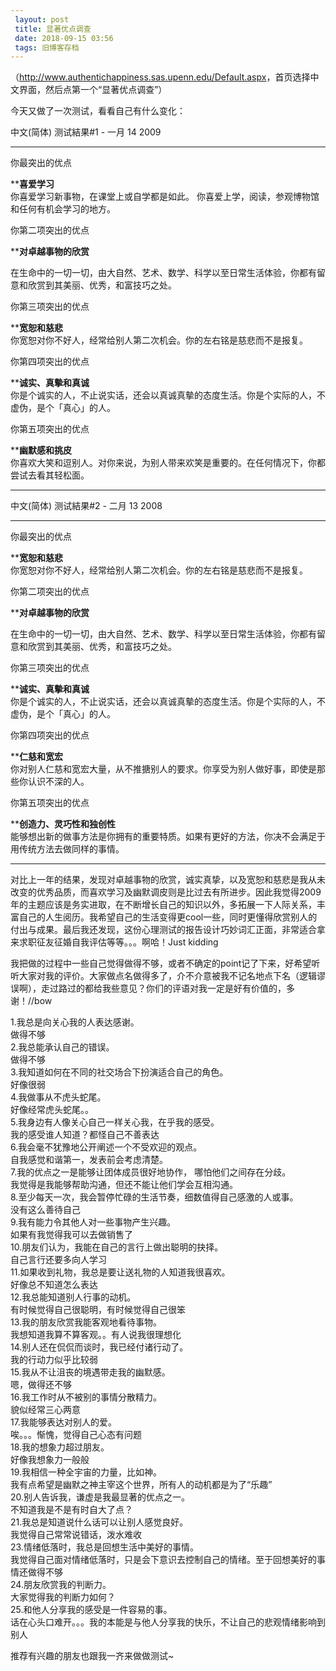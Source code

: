 ```yaml
---
 layout: post
 title: 显著优点调查
 date: 2018-09-15 03:56
 tags: 旧博客存档
---
```

（<http://www.authentichappiness.sas.upenn.edu/Default.aspx>，首页选择中文界面，然后点第一个“显著优点调查”）

今天又做了一次测试，看看自己有什么变化：

中文(简体) 测试結果#1   -   一月 14 2009

* * *

你最突出的优点

****喜爱学习**  
你喜爱学习新事物，在课堂上或自学都是如此。 你喜爱上学，阅读，参观博物馆和任何有机会学习的地方。

你第二项突出的优点

****对卓越事物的欣赏**

在生命中的一切一切，由大自然、艺术、数学、科学以至日常生活体验，你都有留意和欣赏到其美丽、优秀，和富技巧之处。

你第三项突出的优点

****宽恕和慈悲**  
你宽恕对你不好人，经常给别人第二次机会。你的左右铭是慈悲而不是报复。

你第四项突出的优点

****诚实、真摰和真诚**  
你是个诚实的人，不止说实话，还会以真诚真摰的态度生活。你是个实际的人，不虚伪，是个「真心」的人。

你第五项突出的优点

****幽默感和挑皮**  
你喜欢大笑和逗别人。对你来说，为别人带来欢笑是重要的。在任何情况下，你都尝试去看其轻松面。

* * *

中文(简体) 测试結果#2   -   二月 13 2008

* * *

你最突出的优点

****宽恕和慈悲**  
你宽恕对你不好人，经常给别人第二次机会。你的左右铭是慈悲而不是报复。

你第二项突出的优点

****对卓越事物的欣赏**

在生命中的一切一切，由大自然、艺术、数学、科学以至日常生活体验，你都有留意和欣赏到其美丽、优秀，和富技巧之处。

你第三项突出的优点

****诚实、真摰和真诚**  
你是个诚实的人，不止说实话，还会以真诚真摰的态度生活。你是个实际的人，不虚伪，是个「真心」的人。

你第四项突出的优点

****仁慈和宽宏**  
你对别人仁慈和宽宏大量，从不推搪别人的要求。你享受为别人做好事，即使是那些你认识不深的人。

你第五项突出的优点

****创造力、灵巧性和独创性**  
能够想出新的做事方法是你拥有的重要特质。如果有更好的方法，你决不会满足于用传统方法去做同样的事情。

* * *

对比上一年的结果，发现对卓越事物的欣赏，诚实真挚，以及宽恕和慈悲是我从未改变的优秀品质，而喜欢学习及幽默调皮则是比过去有所进步。因此我觉得2009年的主题应该是务实进取，在不断增长自己的知识以外，多拓展一下人际关系，丰富自己的人生阅历。我希望自己的生活变得更cool一些，同时更懂得欣赏别人的付出与成果。最后我还发现，这份心理测试的报告设计巧妙词汇正面，非常适合拿来求职征友征婚自我评估等等。。。啊哈！Just
kidding

我把做的过程中一些自己觉得做得不够，或者不确定的point记了下来，好希望听听大家对我的评价。大家做点名做得多了，介不介意被我不记名地点下名（逻辑谬误啊），走过路过的都给我些意见？你们的评语对我一定是好有价值的，多谢！//bow

1.我总是向关心我的人表达感谢。  
做得不够  
2.我总能承认自己的错误。  
做得不够  
3.我知道如何在不同的社交场合下扮演适合自己的角色。  
好像很弱  
4.我做事从不虎头蛇尾。  
好像经常虎头蛇尾。。  
5.我身边有人像关心自己一样关心我，在乎我的感受。  
我的感受谁人知道？都怪自己不善表达  
6.我会毫不犹豫地公开阐述一个不受欢迎的观点。  
自我感觉和谐第一，发表前会考虑清楚。  
7.我的优点之一是能够让团体成员很好地协作， 哪怕他们之间存在分歧。  
我觉得是我能够帮助沟通，但还不能让他们学会互相沟通。  
8.至少每天一次，我会暂停忙碌的生活节奏，细数值得自己感激的人或事。  
没有这么善待自己  
9.我有能力令其他人对一些事物产生兴趣。  
如果有我觉得我可以去做销售了  
10.朋友们认为，我能在自己的言行上做出聪明的抉择。  
自己言行还要多向人学习  
11.如果收到礼物，我总是要让送礼物的人知道我很喜欢。  
好像总不知道怎么表达  
12.我总能知道别人行事的动机。  
有时候觉得自己很聪明，有时候觉得自己很笨  
13.我的朋友欣赏我能客观地看待事物。  
我想知道我算不算客观。。有人说我很理想化  
14.别人还在侃侃而谈时，我已经付诸行动了。  
我的行动力似乎比较弱  
15.我从不让沮丧的境遇带走我的幽默感。  
嗯，做得还不够  
16.我工作时从不被别的事情分散精力。  
貌似经常三心两意  
17.我能够表达对别人的爱。  
唉。。。惭愧，觉得自己心态有问题  
18.我的想象力超过朋友。  
好像我想象力一般般  
19.我相信一种全宇宙的力量，比如神。  
我有点希望是幽默之神主宰这个世界，所有人的动机都是为了“乐趣”  
20.别人告诉我，谦虚是我最显著的优点之一。  
不知道我是不是有时自大了点？  
21.我总是知道说什么话可以让别人感觉良好。  
我觉得自己常常说错话，泼水难收  
23.情绪低落时，我总是回想生活中美好的事情。  
我觉得自己面对情绪低落时，只是会下意识去控制自己的情绪。至于回想美好的事情还做得不够  
24.朋友欣赏我的判断力。  
大家觉得我的判断力如何？  
25.和他人分享我的感受是一件容易的事。  
话在心头口难开。。。我的本能是与他人分享我的快乐，不让自己的悲观情绪影响到别人

推荐有兴趣的朋友也跟我一齐来做做测试~

